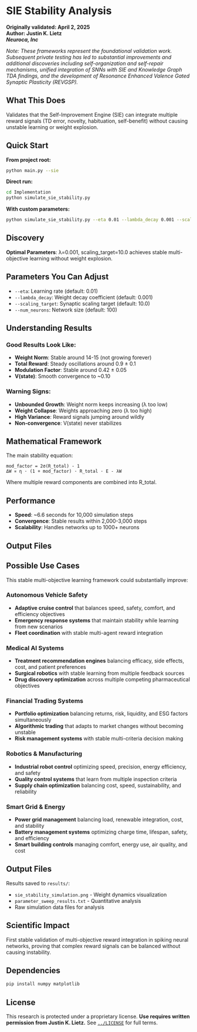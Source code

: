 # SIE Stability Analysis

**Originally validated: April 2, 2025**<br>
**Author: Justin K. Lietz**<br>
***Neuroca, Inc***

*Note: These frameworks represent the foundational validation work. Subsequent private testing has led to substantial improvements and additional discoveries including self-organization and self-repair mechanisms, unified integration of SNNs with SIE and Knowledge Graph TDA findings, and the development of Resonance Enhanced Valence Gated Synaptic Plasticity (REVGSP).*

## What This Does

Validates that the Self-Improvement Engine (SIE) can integrate multiple reward signals (TD error, novelty, habituation, self-benefit) without causing unstable learning or weight explosion.

## Quick Start

**From project root:**
```bash
python main.py --sie
```

**Direct run:**
```bash
cd Implementation
python simulate_sie_stability.py
```

**With custom parameters:**
```bash
python simulate_sie_stability.py --eta 0.01 --lambda_decay 0.001 --scaling_target 10.0
```

## Discovery

**Optimal Parameters**: λ=0.001, scaling_target=10.0 achieves stable multi-objective learning without weight explosion.

## Parameters You Can Adjust

- `--eta`: Learning rate (default: 0.01)
- `--lambda_decay`: Weight decay coefficient (default: 0.001) 
- `--scaling_target`: Synaptic scaling target (default: 10.0)
- `--num_neurons`: Network size (default: 100)

## Understanding Results

### Good Results Look Like:
- **Weight Norm**: Stable around 14-15 (not growing forever)
- **Total Reward**: Steady oscillations around 0.9 ± 0.1
- **Modulation Factor**: Stable around 0.42 ± 0.05
- **V(state)**: Smooth convergence to ~0.10

### Warning Signs:
- **Unbounded Growth**: Weight norm keeps increasing (λ too low)
- **Weight Collapse**: Weights approaching zero (λ too high)
- **High Variance**: Reward signals jumping around wildly
- **Non-convergence**: V(state) never stabilizes

## Mathematical Framework

The main stability equation:
```
mod_factor = 2σ(R_total) - 1
ΔW ∝ η · (1 + mod_factor) · R_total · E - λW
```

Where multiple reward components are combined into R_total.

## Performance

- **Speed**: ~6.6 seconds for 10,000 simulation steps
- **Convergence**: Stable results within 2,000-3,000 steps
- **Scalability**: Handles networks up to 1000+ neurons

## Output Files

## Possible Use Cases

This stable multi-objective learning framework could substantially improve:

### **Autonomous Vehicle Safety**
- **Adaptive cruise control** that balances speed, safety, comfort, and efficiency objectives
- **Emergency response systems** that maintain stability while learning from new scenarios
- **Fleet coordination** with stable multi-agent reward integration

### **Medical AI Systems**
- **Treatment recommendation engines** balancing efficacy, side effects, cost, and patient preferences
- **Surgical robotics** with stable learning from multiple feedback sources
- **Drug discovery optimization** across multiple competing pharmaceutical objectives

### **Financial Trading Systems**
- **Portfolio optimization** balancing returns, risk, liquidity, and ESG factors simultaneously
- **Algorithmic trading** that adapts to market changes without becoming unstable
- **Risk management systems** with stable multi-criteria decision making

### **Robotics & Manufacturing**
- **Industrial robot control** optimizing speed, precision, energy efficiency, and safety
- **Quality control systems** that learn from multiple inspection criteria
- **Supply chain optimization** balancing cost, speed, sustainability, and reliability

### **Smart Grid & Energy**
- **Power grid management** balancing load, renewable integration, cost, and stability
- **Battery management systems** optimizing charge time, lifespan, safety, and efficiency
- **Smart building controls** managing comfort, energy use, air quality, and cost

## Output Files

Results saved to `results/`:
- `sie_stability_simulation.png` - Weight dynamics visualization
- `parameter_sweep_results.txt` - Quantitative analysis
- Raw simulation data files for analysis

## Scientific Impact

First stable validation of multi-objective reward integration in spiking neural networks, proving that complex reward signals can be balanced without causing instability.

## Dependencies

```bash
pip install numpy matplotlib
```


## License

This research is protected under a proprietary license. **Use requires written permission from Justin K. Lietz.** See [`../LICENSE`](../LICENSE) for full terms.